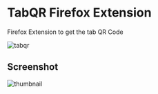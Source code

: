 # TabQR Firefox Extension
Firefox Extension to get the tab QR Code

![tabqr](https://addons.mozilla.org/en-US/firefox/addon/tabqr/)

## Screenshot
![thumbnail](https://user-images.githubusercontent.com/8282374/94768304-b16f3880-03cc-11eb-933a-663349322608.png)


